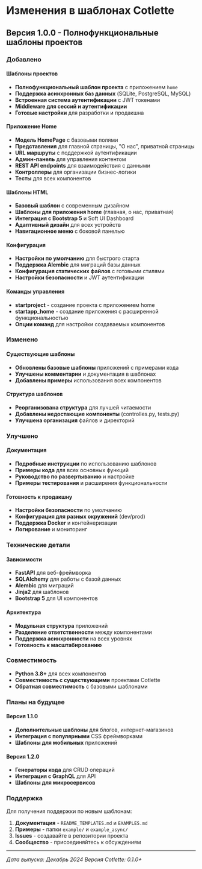 # Изменения в шаблонах Cotlette

## Версия 1.0.0 - Полнофункциональные шаблоны проектов

### Добавлено

#### Шаблоны проектов
- **Полнофункциональный шаблон проекта** с приложением `home`
- **Поддержка асинхронных баз данных** (SQLite, PostgreSQL, MySQL)
- **Встроенная система аутентификации** с JWT токенами
- **Middleware для сессий и аутентификации**
- **Готовые настройки** для разработки и продакшна

#### Приложение Home
- **Модель HomePage** с базовыми полями
- **Представления** для главной страницы, "О нас", приватной страницы
- **URL маршруты** с поддержкой аутентификации
- **Админ-панель** для управления контентом
- **REST API endpoints** для взаимодействия с данными
- **Контроллеры** для организации бизнес-логики
- **Тесты** для всех компонентов

#### Шаблоны HTML
- **Базовый шаблон** с современным дизайном
- **Шаблоны для приложения home** (главная, о нас, приватная)
- **Интеграция с Bootstrap 5** и Soft UI Dashboard
- **Адаптивный дизайн** для всех устройств
- **Навигационное меню** с боковой панелью

#### Конфигурация
- **Настройки по умолчанию** для быстрого старта
- **Поддержка Alembic** для миграций базы данных
- **Конфигурация статических файлов** с готовыми стилями
- **Настройки безопасности** и JWT аутентификации

#### Команды управления
- **startproject** - создание проекта с приложением home
- **startapp_home** - создание приложения с расширенной функциональностью
- **Опции команд** для настройки создаваемых компонентов

### Изменено

#### Существующие шаблоны
- **Обновлены базовые шаблоны** приложений с примерами кода
- **Улучшены комментарии** и документация в шаблонах
- **Добавлены примеры** использования всех компонентов

#### Структура шаблонов
- **Реорганизована структура** для лучшей читаемости
- **Добавлены недостающие компоненты** (controlles.py, tests.py)
- **Улучшена организация** файлов и директорий

### Улучшено

#### Документация
- **Подробные инструкции** по использованию шаблонов
- **Примеры кода** для всех основных функций
- **Руководство по развертыванию** и настройке
- **Примеры тестирования** и расширения функциональности

#### Готовность к продакшну
- **Настройки безопасности** по умолчанию
- **Конфигурация для разных окружений** (dev/prod)
- **Поддержка Docker** и контейнеризации
- **Логирование** и мониторинг

### Технические детали

#### Зависимости
- **FastAPI** для веб-фреймворка
- **SQLAlchemy** для работы с базой данных
- **Alembic** для миграций
- **Jinja2** для шаблонов
- **Bootstrap 5** для UI компонентов

#### Архитектура
- **Модульная структура** приложений
- **Разделение ответственности** между компонентами
- **Поддержка асинхронности** на всех уровнях
- **Готовность к масштабированию**

### Совместимость

- **Python 3.8+** для всех компонентов
- **Совместимость с существующими** проектами Cotlette
- **Обратная совместимость** с базовыми шаблонами

### Планы на будущее

#### Версия 1.1.0
- **Дополнительные шаблоны** для блогов, интернет-магазинов
- **Интеграция с популярными** CSS фреймворками
- **Шаблоны для мобильных** приложений

#### Версия 1.2.0
- **Генераторы кода** для CRUD операций
- **Интеграция с GraphQL** для API
- **Шаблоны для микросервисов**

### Поддержка

Для получения поддержки по новым шаблонам:

1. **Документация** - `README_TEMPLATES.md` и `EXAMPLES.md`
2. **Примеры** - папки `example/` и `example_async/`
3. **Issues** - создавайте в репозитории проекта
4. **Сообщество** - присоединяйтесь к обсуждениям

---

*Дата выпуска: Декабрь 2024*
*Версия Cotlette: 0.1.0+*
